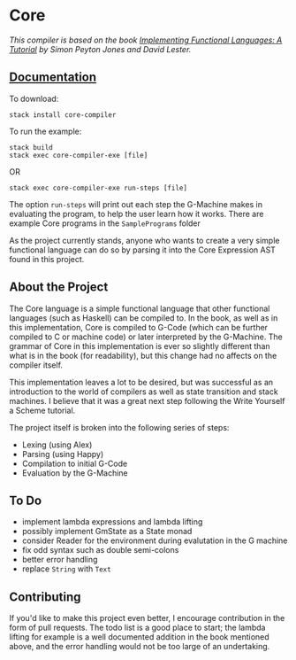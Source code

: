 # Core

*This compiler is based on the book [Implementing Functional Languages: A Tutorial](http://research.microsoft.com/en-us/um/people/simonpj/Papers/pj-lester-book/) by Simon Peyton Jones and David Lester.*

## [Documentation](http://hackage.haskell.org/package/core-compiler-0.1.0.2)

To download:  
```
stack install core-compiler
```
To run the example:  
```
stack build  
stack exec core-compiler-exe [file] 
```
OR  
```
stack exec core-compiler-exe run-steps [file]
```
The option ```run-steps``` will print out each step the G-Machine makes in evaluating the program, to help the user learn how it works. There are example Core programs in the ```SamplePrograms``` folder

As the project currently stands, anyone who wants to create a very simple functional language can do so by parsing it into the Core Expression AST found in this project. 

## About the Project

The Core language is a simple functional language that other functional languages (such as Haskell) can be compiled to. In the book, as well as in this implementation, Core is compiled to G-Code (which can be further compiled to C or machine code) or later interpreted by the G-Machine. The grammar of Core in this implementation is ever so slightly different than what is in the book (for readability), but this change had no affects on the compiler itself.


This implementation leaves a lot to be desired, but was successful as an introduction to the world of compilers as well as state transition and stack machines. I believe that it was a great next step following the Write Yourself a Scheme tutorial. 

The project itself is broken into the following series of steps:  
- Lexing (using Alex)
- Parsing (using Happy)
- Compilation to initial G-Code
- Evaluation by the G-Machine
  
## To Do
- implement lambda expressions and lambda lifting 
- possibly implement GmState as a State monad
- consider Reader for the environment during evalutation in the G machine
- fix odd syntax such as double semi-colons
- better error handling
- replace `String` with `Text`

## Contributing
If you'd like to make this project even better, I encourage contribution in the form of pull requests. The todo list is a good place to start; the lambda lifting for example is a well documented addition in the book mentioned above, and the error handling would not be too large of an undertaking.

    
